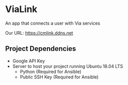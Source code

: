 # ViaLink
An app that connects a user with Via services

Our URL: https://cmlink.ddns.net

## Project Dependencies

- Google API Key
- Server to host your project running Ubuntu 18.04 LTS
	- Python (Required for Ansible)
	- Public SSH Key (Required for Ansible)
